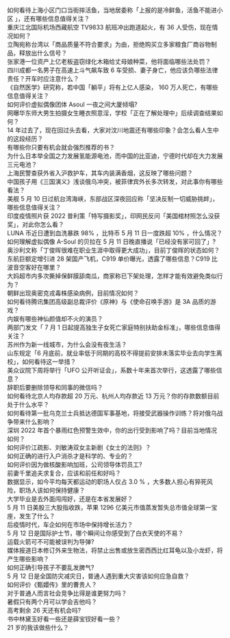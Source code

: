 如何看待上海小区门口当街摔活鱼，当地居委称「上报的是冷鲜鱼，活鱼不能进小区 」，还有哪些信息值得关注？  
重庆江北国际机场西藏航空 TV9833 航班冲出跑道起火，有 36 人受伤，现在情况如何？  
立陶宛称台湾以「商品质量不符合要求」为由，拒绝购买立多家粮食厂商谷物制品，释放出什么信号？  
张家港一位资产上亿老板盗窃绿化木箱给丈母娘种菜，他将面临哪些法处罚？  
四川成都一名男子在高速上斗气飙车致 6 车受损、妻子身亡，他应该负哪些法律责任？开车时应注意什么？  
《自然医学》研究称，若中国「躺平」将有上亿人感染， 160 万人死亡，有哪些信息值得关注？  
如何评价虚拟偶像团体 Asoul 一夜之间大厦倾塌?  
网曝华东师大男生拍摄女生睡衣照意淫，学校「正在了解处理中」后续调查结果如何？  
14 年过去了，现在回过头去看，大家对汶川地震还有哪些印象？会怎么看人生中的这段经历？  
有哪些你只要有机会就会强烈推荐的书？  
为什么日本举全国之力发展氢能源电池，而中国的比亚迪，宁德时代却在大力发展三元电池？  
上海民警查获外省入沪救护车，其车内装满香烟，这反映了哪些问题？  
中国孩子用《三国演义》浅谈俄乌冲突，被菲律宾外长多次转发，对此事你有哪些看法？  
美舰 5 月 10 日过航台湾海峡，东部战区深夜回应称「坚决反制一切威胁挑衅」，哪些信息值得关注？  
印度疫情照片获 2022 普利策「特写摄影奖」，印网民反问「美国棺材照怎么没获奖」，对此你怎么看？  
LUNA 币近日遭到血洗暴跌 98% ，比特币 5 月 11 日一度跌超 10% ，什么情况？  
如何理解虚拟偶像 A-Soul 的贝拉在 5 月 11 日晚直播说「已经没有家可回了」?  
奥沙利文称「丁俊晖很难在职业生涯中取得更大成功」，目前丁俊晖的状态如何？  
东航巨额定增引进 28 架国产飞机，C919 单价曝光，透露了哪些信息？C919 比波音空客好在哪里？  
大妈超市内多次撕掉保鲜膜舔南瓜，商家称已下架处理，怎样才能有效避免类似行为？  
朝鲜出现奥密克戎毒株感染病例，目前情况如何？  
如何看待腾讯集团高级副总裁评价《原神》与《使命召唤手游》是 3A 品质的游戏？  
内娱有哪些神仙颜值却不火的演员？  
两部门发文「 7 月 1 日起提高独生子女死亡家庭特别扶助金标准」，哪些信息值得关注？  
苏州作为新一线城市，为什么会没有夜生活？  
山东规定「6 月底前，就业率低于同期的高校不得提前安排未落实毕业去向学生离校」，如何看待这一举措？  
美众议院下周将举行「UFO 公开听证会」，系数十年来首次举行，这透露了哪些信息？  
辞职后要删除领导和同事的微信吗？  
如何看待北京人均存款超 20 万元、杭州人均存款近 13 万元？你的存款数额目前处于什么水平？  
如何看待第一批乌克兰士兵抵达德国军事基地，将接受武器操作训练？将对俄乌战争带来什么影响？  
深圳 2022 年首个暴雨红色预警生效中，你的出行受到影响了吗？目前当地情况如何？  
如何评价江疏影、刘敏涛双女主新剧《女士的法则》？  
如何正确的进行入户消杀才是科学的、专业的？  
如何评价因为做核酸影响加班，公司领导体罚员工?  
前妻千里追夫求复合，应该和前任和好吗？  
数据显示，如今平均每天都运动的职场人仅占 3.0 % ，大多数人担心有猝死风险，职场人该如何保持健康？  
大学毕业是去外面闯闯好，还是在本省发展好？  
5 月 11 日美股三大股指收跌，苹果 1296 亿美元市值蒸发暂失总市值全球第一宝座，发生了什么？  
后疫情时代，车企如何在市场中保持增长活力？  
5 月 12 日是国际护士节，哪个瞬间让你感受到了白衣天使的不易？  
运载火箭可不可能被误判为导弹?  
媒体报道日本修订外来生物法，将禁止出售或放生密西西比红耳龟以及小龙虾，将产生哪些影响？  
如何正确引导孩子不要乱发脾气?  
5 月 12 日是全国防灾减灾日，普通人遇到重大灾害该如何应急自救？  
如何评价《甄嬛传》里的曹贵人？  
对于普通人而言社会竞争比得是谁更努力吗？  
暑假只有两个月可以学会吉他吗？  
高考剩余 26 天还有机会吗?  
书中林黛玉好看一些还是薛宝钗好看一些？  
21 岁的我该做些什么？  

